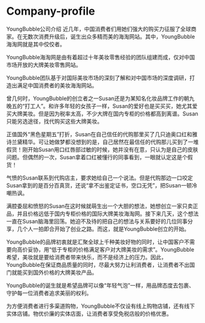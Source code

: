 # Company-profile
YoungBubble公司介绍
近几年，中国消费者们用她们强大的购买力征服了全球商家。在无数次消费升级后，诞生出众多精而美的海淘网站。其中，YoungBubble海淘网就是其中佼佼者。

YoungBubble海淘网是由有着超过十年美妆零售经验的团队组建而成，仅对中国市场开放的大牌美妆零售网站。

YoungBubble团队基于对国际美妆市场的深刻了解和对中国市场的深度调研，打造出满足中国消费者的美妆海淘网站。

曾几何时，YoungBubble的创立者之一Susan还是为某知名化妆品牌工作的朝九晚五的“打工人”。和许多年轻的女孩子一样，Susan的爱好也是买买买，她尤其爱买大牌美妆。但是因为税率太高，不少大牌在国内专柜的价格都高到离谱。Susan只能另选途径，找代购买这些大牌美妆。

正值国外“黑色星期五”打折，Susan在自己信任的代购那里买了几只迪奥口红和雅诗兰黛精华。可让她做梦都没想到的是，自己居然在最信任的代购那儿买到了一堆假货！刚开始Susan用口红唇部过敏的时候，她并没有在意，只认为是自己的皮肤问题。但偶然的一次，Susan拿着口红被懂行的同事看到，一眼就认定这是个假货！

气愤的Susan联系到代购店主，要求她给自己一个说法。但是代购那边一口咬定Susan拿到的是百分百真货，还说“拿不出鉴定证书，空口无凭”，把Susan一顿冷嘲热讽。

满腔委屈和愤怒的Susan在这时候就萌生出一个大胆的想法，她想创立一家只卖正品，并且价格远低于国内专柜价格的国际大牌美妆海淘网。接下来几天，这个想法一直在Susan脑海里回荡。她迫不及待的把自己的想法与关系要好的几位同事分享，几个人一拍即合开始了创业之路。而这，就是YoungBubble创立的开始。

YoungBubble的品牌初衷就是汇聚全球上千种美妆好物的同时，让中国客户不需要向高价妥协，用“低于专柜的价格满足客户对大牌美妆的需求”。YoungBubble希望，美妆就是要给消费者带来快乐，而不是经济上的压力。因此，YoungBubble在保证商品质量的同时，尽最大努力让利消费者，让消费者不出国门就能买到国外价格的大牌美妆产品。

YoungBubble的诞生就是希望品牌可以像“年轻气泡”一样，用品牌态度去包裹、守护每一位消费者追求美丽的权利。

为方便消费者进行多渠道购物，YoungBubble不仅设有线上购物店铺，还有线下实体店铺。物优价廉的实体店面，让消费者享受免税店般的价格优惠。
